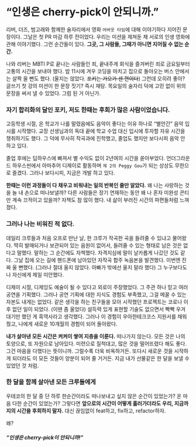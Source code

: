 # “인생은 cherry-pick이 안되니까.”

리버, 더즈, 범고래와 함께한 술자리에서 영화 `어바웃 타임`에 대해 이야기하다 지어진 문장이다. 그날은 첫 PR 마감 하루 전이었다. 우리는 미션을 제쳐둔 채 서로의 인생 영화에 관해 이야기했다. 그런 순간들이 있다. **그곳, 그 사람들, 그때가 아니면 지어질 수 없는 순간.**

나와 리버는 MBTI P로 끝나는 사람들인 죄, 끝내주게 회식을 즐겨버린 죄로 금요일부터 고통의 시간을 보내야 했다. 밤 11시에 겨우 코딩을 마치고 집으로 돌아오는 버스 안에서는 살짝 울 뻔도 했다. (울지는 않았다. ~~포키는 가오가 센 편이다~~) 그런데 오히려 좋아? 글쓰기 첫 강의 미션이 한 문장 짓기? 즉시 재탕. 목요일의 술자리 덕에 고민 없이 위의 문장을 써서 낼 수 있었다. 그럼 된 거 아닌가.

### 자기 합리화의 달인 포키, 저도 한때는 후회가 많은 사람이었습니다.

고등학생 시절, 온 학교가 나를 말렸음에도 음악이 좋다는 이유 하나로 “별안간” 음악 입시를 시작했다. 교장 선생님과의 독대 끝에 학교 수업 대신 입시에 투자할 자유 시간을 쟁취하기도 했다. 그 덕에 무사히 작곡과에 진학했고, 졸업도 했지만 보다시피 음악 안 하고 있다.

졸업 후에는 딥하우스에 빠져서 별 수익도 없이 2년여의 시간을 쏟아부었다. 언더그라운드 하우스씬에서 아마추어 디제이로 활동하며 `제 2의 Peggy Gou`가 되는 상상도 무한으로 즐겼다. 그러나 보다시피, 지금은 개발 하고 있다.

**한때는 이런 과정들이 다 채우고 비워내는 일의 반복인 줄만 알았다.** 왜 나는 사랑하는 것을 늘 내 손으로 떠나보낼까? 다른 사람들은 장기 연재하는 동안 왜 나 혼자 미완성 콘티만 계속 끄적이고 있을까? 자책도 참 많이 했다. 내 삶이 부러진 시간의 파편들처럼 느껴졌다.

### 그러나 나는 비워진 적 없다.

데일리 크루들과 처음 오프로 만난 날, 한 크루가 작곡한 곡을 들려줄 수 있냐고 물어왔다. 딱히 발매되거나 보관되어 있는 음원이 없어서, 들려줄 수 있는 형태로 남은 것은 없다고 말했다. 말하는 그 순간에도 자책했다. 자격지심에 말이 날카롭게 나갔던 것도 같다. 그날 집에 오는 길에 핸드폰에 남아있던 자작곡 합주 녹음본을 발견했다. 이번엔 진짜 울 뻔했다. (그러나 절대 울지 않았다. 아빠가 밖에선 울지 말라 했다) 그 누구보다도 나 자신에게 제일 미안했다.

디제이 시절, 디제잉도 예술이 될 수 있다고 외로이 주장했었다. 그 주관 하나 믿고 여러 공연을 기획했다. 그러나 공연 기획에 대한 지식도 경험도 부족했고, 그걸 메꿀 수 있는 자본도 내게는 없었다. 같은 생각을 하는 친구들을 모아 시작했던 프로젝트는 코로나 이후 없던 일이 되었다. (이땐 좀 울었다) 설득력 있게 표현할 기술도 없으면서 빡빡 우겨 대기만 했던 게 흑역사라고 생각했다. 그러나 이 경험이 우아한테크코스 지원서를 채워줬고, 나에게 새로운 10개월의 경험이 되어 돌아왔다.

**내가 살아낸 모든 시간은 켜켜이 쌓여 지층을 이룬다.** 떠나가지 않는다. 모든 것은 나의 토양으로, 또 자원으로 남아있다. 미련으로 질척대고, 많은 것을 떨어뜨렸다 해도 좋다. 그건 마음을 다했다는 뜻이니까. 그럴수록 더욱 비옥하거든. 또다시 새로운 것을 시작하게 되더라도 이 모든 것들이 양분이 되어 줄 거거든. 지금 내가 선물같은 한 달을 보낼 수 있었던 것 처럼.

### 한 달을 함께 살아낸 모든 크루들에게

우테코의 한 달 중 단 하루 한순간이라도 떠나보내고 싶지 않은 순간이 있었는가? 온 마음 다한 순간이 있었는가? 그렇다면 **앞으로의 시간이 어떻게 흘러가더라도 우리, 지금까지의 시간을 후회하지 말자.** 대신 끊임없이 feat하고, fix하고, refactor하자.

왜?

##### “인생은 cherry-pick이 안되니까!”